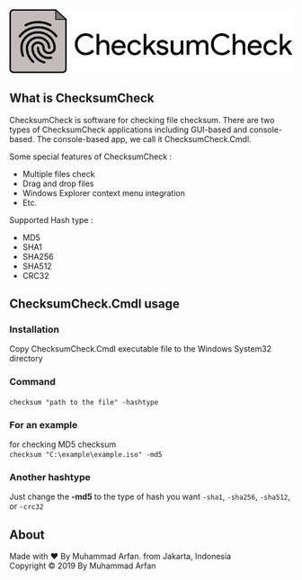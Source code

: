 ![alt text](ChecksumCheck.png)

## What is ChecksumCheck
ChecksumCheck is software for checking file checksum. There are two types of ChecksumCheck applications including GUI-based and console-based.
The console-based app, we call it ChecksumCheck.Cmdl.

Some special features of ChecksumCheck :
* Multiple files check
* Drag and drop files
* Windows Explorer context menu integration
* Etc.

Supported Hash type :
* MD5
* SHA1
* SHA256
* SHA512
* CRC32

## ChecksumCheck.Cmdl usage
### **Installation** <br />
Copy ChecksumCheck.Cmdl executable file to the Windows System32 directory <br />
### **Command** <br />

`checksum "path to the file" -hashtype`
### For an example 
for checking MD5 checksum <br /> `checksum "C:\example\example.iso" -md5` <br />
### Another hashtype
Just change the **-md5** to the type of hash you want `-sha1`, `-sha256`, `-sha512`, or `-crc32`

## About
Made with ❤️ By Muhammad Arfan. from Jakarta, Indonesia <br />
Copyright © 2019 By Muhammad Arfan
